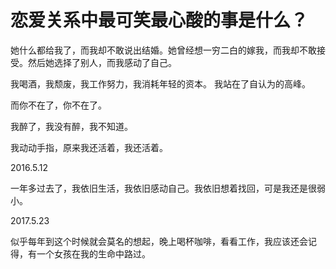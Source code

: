 # 恋爱关系中最可笑最心酸的事是什么？

她什么都给我了，而我却不敢说出结婚。她曾经想一穷二白的嫁我，而我却不敢接受。然后她选择了别人，而我感动了自己。

我喝酒，我颓废，我工作努力，我消耗年轻的资本。 我站在了自认为的高峰。

而你不在了，你不在了。

我醉了，我没有醉，我不知道。

我动动手指，原来我还活着，我还活着。

2016.5.12

一年多过去了，我依旧生活，我依旧感动自己。我依旧想着找回，可是我还是很弱小。

2017.5.23

似乎每年到这个时候就会莫名的想起，晚上喝杯咖啡，看看工作，我应该还会记得，有一个女孩在我的生命中路过。